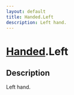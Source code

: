 ```yaml
---
layout: default
title: Handed.Left
description: Left hand.
---
```

# [Handed]({{site.url}}/Pages/Reference/Handed.html).Left

## Description
Left hand.

